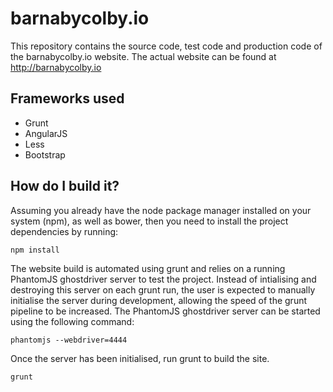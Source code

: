 # barnabycolby.io
This repository contains the source code, test code and production code of the barnabycolby.io website. The actual website can be found at http://barnabycolby.io

## Frameworks used
* Grunt
* AngularJS
* Less
* Bootstrap

## How do I build it?
Assuming you already have the node package manager installed on your system (npm), as well as bower, then you need to install the project dependencies by running:

```
npm install
```

The website build is automated using grunt and relies on a running PhantomJS ghostdriver server to test the project. Instead of intialising and destroying this server on each grunt run, the user is expected to manually initialise the server during development, allowing the speed of the grunt pipeline to be increased. The PhantomJS ghostdriver server can be started using the following command:

```
phantomjs --webdriver=4444
```

Once the server has been initialised, run grunt to build the site.

```
grunt
```
